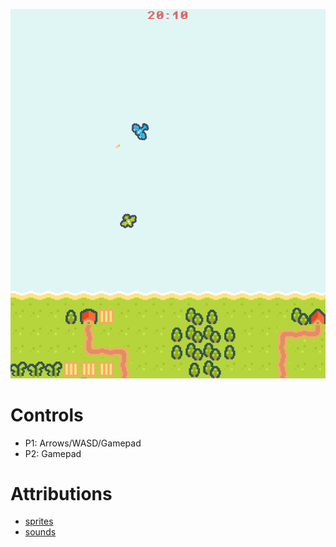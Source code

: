 ![screenshot](assets/sprites/screenshot.png)

# Controls
- P1: Arrows/WASD/Gamepad
- P2: Gamepad

# Attributions
- [sprites](https://kenney-assets.itch.io/pixel-shmup)
- [sounds](https://brackeysgames.itch.io/brackeys-platformer-bundle)
